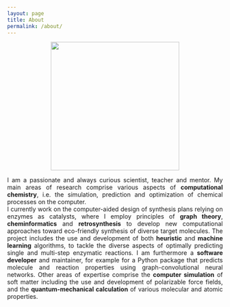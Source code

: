 ```yaml
---
layout: page
title: About
permalink: /about/
---
```


<p align="center">
 <img width="300" height="300" src="../../../../assets/img/tharindu_senapathi.jpeg">
</p>

<div style="text-align: justify"> 
I am a passionate and always curious scientist, teacher and mentor. 
My main areas of research comprise various aspects of <b>computational chemistry</b>, i.e. the simulation, prediction
and optimization of chemical processes on the computer.
</div>



<div style="text-align: justify"> 
I currently work on the computer-aided design of
synthesis plans relying on enzymes as catalysts, where I employ principles of <b>graph theory</b>, <b>cheminformatics</b>
and <b>retrosynthesis</b> to develop new computational approaches toward eco-friendly synthesis of diverse target
molecules. The project includes the use and development of both <b>heuristic</b> and <b>machine learning</b> algorithms,
to tackle the diverse aspects of optimally predicting single and multi-step enzymatic reactions.
I am furthermore a <b>software developer</b> and maintainer, for example for a Python package that predicts molecule and
reaction properties using graph-convolutional neural networks.
Other areas of expertise comprise the <b>computer simulation</b> of soft matter including the use and development
of polarizable force fields, and the <b>quantum-mechanical calculation</b> of various molecular and atomic properties.
</div>
